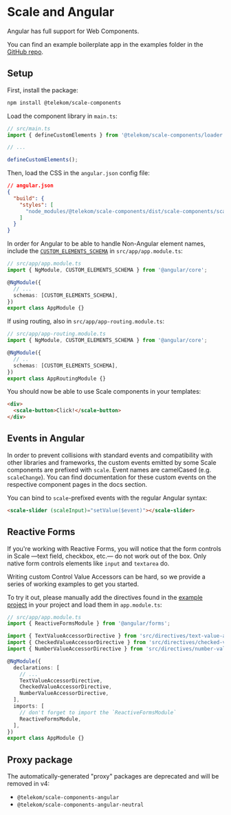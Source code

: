 # Scale and Angular

Angular has full support for Web Components.

You can find an example boilerplate app in the examples folder in the [GitHub repo](https://github.com/telekom/scale/tree/main/examples/angular-boilerplate).

## Setup

First, install the package:

```bash
npm install @telekom/scale-components
```

Load the component library in `main.ts`:

```ts
// src/main.ts
import { defineCustomElements } from '@telekom/scale-components/loader';

// ...

defineCustomElements();
```

Then, load the CSS in the `angular.json` config file:

```json
// angular.json
{
  "build": {
    "styles": [
      "node_modules/@telekom/scale-components/dist/scale-components/scale-components.css"
    ]
  }
}
```

In order for Angular to be able to handle Non-Angular element names, include the [`CUSTOM_ELEMENTS_SCHEMA`](https://angular.io/api/core/CUSTOM_ELEMENTS_SCHEMA) in `src/app/app.module.ts`:

```ts
// src/app/app.module.ts
import { NgModule, CUSTOM_ELEMENTS_SCHEMA } from '@angular/core';

@NgModule({
  // ...
  schemas: [CUSTOM_ELEMENTS_SCHEMA],
})
export class AppModule {}
```

If using routing, also in `src/app/app-routing.module.ts`:

```ts
// src/app/app-routing.module.ts
import { NgModule, CUSTOM_ELEMENTS_SCHEMA } from '@angular/core';

@NgModule({
  // ..
  schemas: [CUSTOM_ELEMENTS_SCHEMA],
})
export class AppRoutingModule {}
```

You should now be able to use Scale components in your templates:

```html
<div>
  <scale-button>Click!</scale-button>
</div>
```

## Events in Angular

In order to prevent collisions with standard events and compatibility with other libraries and frameworks, the custom events emitted by some Scale components are prefixed with `scale`. Event names are camelCased (e.g. `scaleChange`). You can find documentation for these custom events on the respective component pages in the docs section.

You can bind to `scale`-prefixed events with the regular Angular syntax:

```html
<scale-slider (scaleInput)="setValue($event)"></scale-slider>
```

## Reactive Forms

If you're working with Reactive Forms, you will notice that the form controls in Scale —text field, checkbox, etc.— do not work out of the box. Only native form controls elements like `input` and `textarea` do.

Writing custom Control Value Accessors can be hard, so we provide a series of working examples to get you started.

To try it out, please manually add the directives found in the [example project](https://github.com/telekom/scale/tree/main/examples/angular-reactive-forms/src/directives) in your project and load them in `app.module.ts`:

```ts
// src/app/app.module.ts
import { ReactiveFormsModule } from '@angular/forms';

import { TextValueAccessorDirective } from 'src/directives/text-value-accessor';
import { CheckedValueAccessorDirective } from 'src/directives/checked-value-accessor';
import { NumberValueAccessorDirective } from 'src/directives/number-value-accessor';

@NgModule({
  declarations: [
    // ...
    TextValueAccessorDirective,
    CheckedValueAccessorDirective,
    NumberValueAccessorDirective,
  ],
  imports: [
    // don't forget to import the `ReactiveFormsModule`
    ReactiveFormsModule,
  ],
})
export class AppModule {}
```

## Proxy package

The automatically-generated "proxy" packages are deprecated and will be removed in v4:

- `@telekom/scale-components-angular`
- `@telekom/scale-components-angular-neutral`
